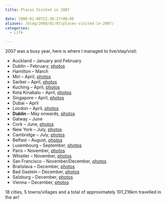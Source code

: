 ```yaml
---
title: Places Visited in 2007

date: 2008-01-06T22:30:17+00:00
aliases: /blog/2008/01/07/places-visited-in-2007/
categories:
  - Life

---
```

2007 was a busy year, here is where I managed to live/stay/visit:

  * Auckland &#8211; January and February
  * Dublin &#8211; February, [photos][1]
  * Hamilton &#8211; March
  * Miri &#8211; April, [photos][2]
  * Sarikei &#8211; April, [photos][3]
  * Kuching &#8211; April, [photos][4]
  * Kota Kinabalu &#8211; April, [photos][5]
  * Singapore &#8211; April, [photos][6]
  * Dubai &#8211; April
  * London &#8211; April, [photos][7]
  * **Dublin** &#8211; May onwards, [photos][8]
  * Galway &#8211; June
  * Cork &#8211; June, [photos][9]
  * New York &#8211; July, [photos][10]
  * Cambridge &#8211; July, [photos][11]
  * Belfast &#8211; August, [photos][12]
  * Luxembourg &#8211; September, [photos][13]
  * Paris &#8211; November, [photos][14]
  * Whistler &#8211; November, [photos][15]
  * San Francisco &#8211; November/December, [photos][16]
  * Bratislava &#8211; December, [photos][17]
  * Bad Gastein &#8211; December, [photos][18]
  * Salzburg &#8211; December, [photos][19]
  * Vienna &#8211; December, [photos][20]

18 cities, 5 towns/villages and a total of approximately 101,216km travelled in the air!

 [1]: http://www.mattandkatbrown.com/gallery/tag/Google%20Interview
 [2]: http://www.mattandkatbrown.com/gallery/tag/Miri
 [3]: http://www.mattandkatbrown.com/gallery/tag/Sarikei
 [4]: http://www.mattandkatbrown.com/gallery/tag/Kuching
 [5]: http://www.mattandkatbrown.com/gallery/tag/Kota%20Kinabalu
 [6]: http://www.mattandkatbrown.com/gallery/tag/Singapore
 [7]: http://www.mattandkatbrown.com/gallery/tag/London
 [8]: http://www.mattandkatbrown.com/gallery/tag/Dublin
 [9]: http://www.mattandkatbrown.com/gallery/tag/Sirt4
 [10]: http://www.mattandkatbrown.com/gallery/tag/New%20York
 [11]: http://www.mattandkatbrown.com/gallery/tag/Cambridge
 [12]: http://www.mattandkatbrown.com/gallery/tag/Belfast
 [13]: http://www.mattandkatbrown.com/gallery/tag/Luxembourg
 [14]: http://www.mattandkatbrown.com/gallery/tag/Paris
 [15]: http://www.mattandkatbrown.com/gallery/tag/Whistler
 [16]: http://www.mattandkatbrown.com/gallery/tag/San%20Francisco
 [17]: http://www.mattandkatbrown.com/gallery/tag/Bratislava
 [18]: http://www.mattandkatbrown.com/gallery/tag/Bad%20Gastein
 [19]: http://www.mattandkatbrown.com/gallery/tag/Salzburg
 [20]: http://www.mattandkatbrown.com/gallery/tag/Vienna